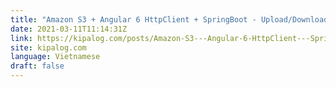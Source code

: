 ```yaml
---
title: "Amazon S3 + Angular 6 HttpClient + SpringBoot - Upload/Download Files/Images Example"
date: 2021-03-11T11:14:31Z
link: https://kipalog.com/posts/Amazon-S3---Angular-6-HttpClient---SpringBoot---Upload-Download-Files-Images-Example?utm_medium=RSS&utm_source=news.12bit.vn
site: kipalog.com
language: Vietnamese
draft: false
---
```

